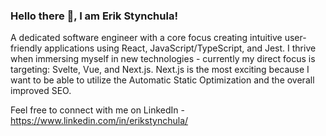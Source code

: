 ### Hello there 👋, I am Erik Stynchula!

A dedicated software engineer with a core focus creating intuitive user-friendly applications using React, JavaScript/TypeScript, and Jest. I thrive when immersing myself in new technologies - currently my direct focus is targeting: Svelte, Vue, and Next.js. Next.js is the most exciting because I want to be able to utilize the Automatic Static Optimization and the overall improved SEO.

Feel free to connect with me on LinkedIn - https://www.linkedin.com/in/erikstynchula/

<!--
**EStynch/EStynch** is a ✨ _special_ ✨ repository because its `README.md` (this file) appears on your GitHub profile.

Here are some ideas to get you started:

- 🔭 I’m currently working on ...
- 🌱 I’m currently learning ...
- 👯 I’m looking to collaborate on ...
- 🤔 I’m looking for help with ...
- 💬 Ask me about ...
- 📫 How to reach me: ...
- 😄 Pronouns: ...
- ⚡ Fun fact: ...
-->

